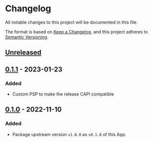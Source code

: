 # Changelog

All notable changes to this project will be documented in this file.

The format is based on [Keep a Changelog](https://keepachangelog.com/en/1.0.0/),
and this project adheres to [Semantic Versioning](https://semver.org/spec/v2.0.0.html).

## [Unreleased]

## [0.1.1] - 2023-01-23

### Added

- Custom PSP to make the release CAPI compatible

## [0.1.0] - 2022-11-10

### Added

- Package upstream version `v1.0.0` as `v0.1.0` of this App.

[Unreleased]: https://github.com/giantswarm/caicloud-event-exporter-app/compare/v0.1.1...HEAD
[0.1.1]: https://github.com/giantswarm/caicloud-event-exporter-app/compare/v0.1.0...v0.1.1
[0.1.0]: https://github.com/giantswarm/caicloud-event-exporter-app/releases/tag/v0.1.0
